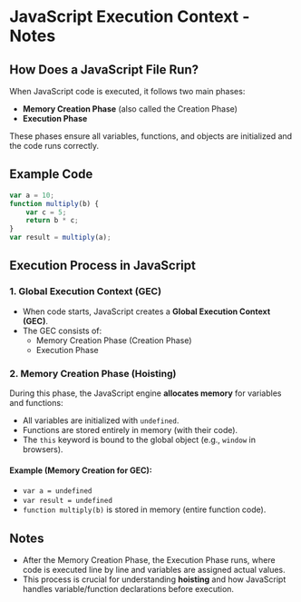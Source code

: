  # JavaScript Execution Context - Notes

## How Does a JavaScript File Run?

When JavaScript code is executed, it follows two main phases:

- **Memory Creation Phase** (also called the Creation Phase)
- **Execution Phase**

These phases ensure all variables, functions, and objects are initialized and the code runs correctly.

## Example Code

```javascript
var a = 10;
function multiply(b) {
    var c = 5;
    return b * c;
}
var result = multiply(a);
```

## Execution Process in JavaScript

### 1. Global Execution Context (GEC)

- When code starts, JavaScript creates a **Global Execution Context (GEC)**.
- The GEC consists of:
  - Memory Creation Phase (Creation Phase)
  - Execution Phase

### 2. Memory Creation Phase (Hoisting)

During this phase, the JavaScript engine **allocates memory** for variables and functions:

- All variables are initialized with `undefined`.
- Functions are stored entirely in memory (with their code).
- The `this` keyword is bound to the global object (e.g., `window` in browsers).

#### Example (Memory Creation for GEC):

- `var a = undefined`
- `var result = undefined`
- `function multiply(b)` is stored in memory (entire function code).

## Notes

- After the Memory Creation Phase, the Execution Phase runs, where code is executed line by line and variables are assigned actual values.
- This process is crucial for understanding **hoisting** and how JavaScript handles variable/function declarations before execution.

